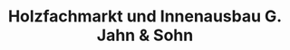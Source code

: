 ---
title: "Holzfachmarkt und Innenausbau G. Jahn & Sohn"
url: /jena/holzfachmarkt-und-innenausbau-g-jahn-und-sohn/
shop: Baumarkt
---